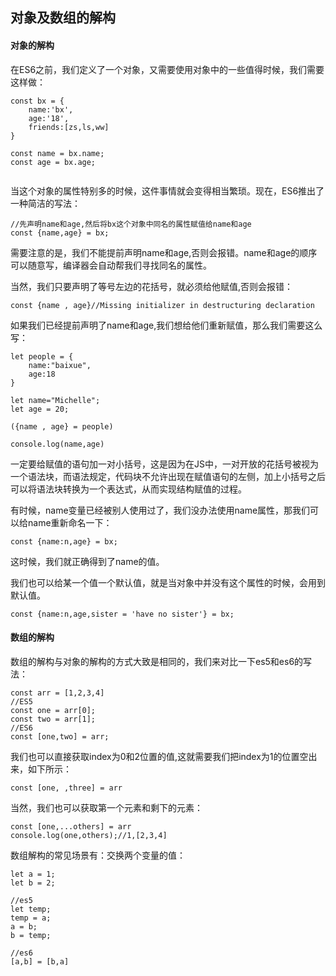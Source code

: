 ## 对象及数组的解构

#### 对象的解构

在ES6之前，我们定义了一个对象，又需要使用对象中的一些值得时候，我们需要这样做：

```
const bx = {
    name:'bx',
    age:'18',
    friends:[zs,ls,ww]
}

const name = bx.name;
const age = bx.age;


```

当这个对象的属性特别多的时候，这件事情就会变得相当繁琐。现在，ES6推出了一种简洁的写法：

```
//先声明name和age,然后将bx这个对象中同名的属性赋值给name和age
const {name,age} = bx;

```

需要注意的是，我们不能提前声明name和age,否则会报错。name和age的顺序可以随意写，编译器会自动帮我们寻找同名的属性。

当然，我们只要声明了等号左边的花括号，就必须给他赋值,否则会报错：

```
const {name , age}//Missing initializer in destructuring declaration
```

如果我们已经提前声明了name和age,我们想给他们重新赋值，那么我们需要这么写：

```
let people = {
    name:"baixue",
    age:18
}

let name="Michelle";
let age = 20;

({name , age} = people)

console.log(name,age)

```

一定要给赋值的语句加一对小括号，这是因为在JS中，一对开放的花括号被视为一个语法块，而语法规定，代码块不允许出现在赋值语句的左侧，加上小括号之后可以将语法块转换为一个表达式，从而实现结构赋值的过程。


有时候，name变量已经被别人使用过了，我们没办法使用name属性，那我们可以给name重新命名一下：

```
const {name:n,age} = bx;
```

这时候，我们就正确得到了name的值。

我们也可以给某一个值一个默认值，就是当对象中并没有这个属性的时候，会用到默认值。

```
const {name:n,age,sister = 'have no sister'} = bx;
```


#### 数组的解构

数组的解构与对象的解构的方式大致是相同的，我们来对比一下es5和es6的写法：

```
const arr = [1,2,3,4]
//ES5
const one = arr[0];
const two = arr[1];
//ES6
const [one,two] = arr;

```

我们也可以直接获取index为0和2位置的值,这就需要我们把index为1的位置空出来，如下所示：

```
const [one, ,three] = arr

```

当然，我们也可以获取第一个元素和剩下的元素：

```
const [one,...others] = arr
console.log(one,others);//1,[2,3,4]

```

数组解构的常见场景有：交换两个变量的值：

```
let a = 1;
let b = 2;

//es5
let temp;
temp = a;
a = b;
b = temp;

//es6
[a,b] = [b,a]
```
